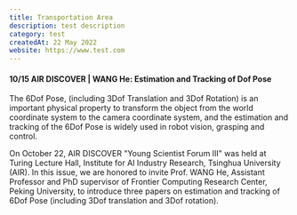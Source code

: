 ```yaml
---
title: Transportation Area
description: test description
category: test
createdAt: 22 May 2022
website: https://www.test.com
---
```


#### 10/15  AIR DISCOVER | WANG He: Estimation and Tracking of Dof Pose

The 6Dof Pose, (including 3Dof Translation and 3Dof Rotation) is an important physical property to transform the object from the world coordinate system to the camera coordinate system, and the estimation and tracking of the 6Dof Pose is widely used in robot vision, grasping and control.


On October 22, AIR DISCOVER "Young Scientist Forum III" was held at Turing Lecture Hall, Institute for AI Industry Research, Tsinghua University (AIR). In this issue, we are honored to invite Prof. WANG He, Assistant Professor and PhD supervisor of Frontier Computing Research Center, Peking University, to introduce three papers on estimation and tracking of 6Dof Pose (including 3Dof translation and 3Dof rotation).